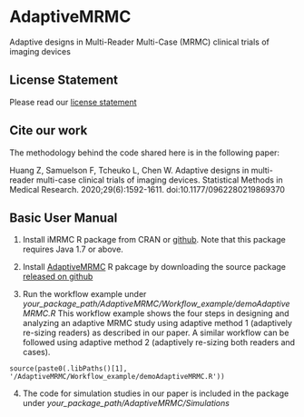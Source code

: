 # AdaptiveMRMC
Adaptive designs in Multi-Reader Multi-Case (MRMC) clinical trials of imaging devices

## License Statement
Please read our [license statement](https://github.com/WeijieChen/AdaptiveMRMC/blob/main/LICENSE-STATEMENT.md)

## Cite our work
The methodology behind the code shared here is in the following paper:

Huang Z, Samuelson F, Tcheuko L, Chen W. Adaptive designs in multi-reader multi-case clinical trials of imaging devices. Statistical Methods in Medical Research. 2020;29(6):1592-1611. doi:10.1177/0962280219869370

## Basic User Manual

1. Install iMRMC R package from CRAN or [github](https://github.com/DIDSR/iMRMC). Note that this package requires Java 1.7 or above.

2. Install [AdaptiveMRMC](https://github.com/WeijieChen/AdaptiveMRMC) R pakcage by downloading the source package [released on github](https://github.com/WeijieChen/AdaptiveMRMC/releases/download/1st_release/AdaptiveMRMC_1.0.0.tar.gz)
3. Run the workflow example under *your_package_path/AdaptiveMRMC/Workflow_example/demoAdaptiveMRMC.R* This workflow example shows the four steps in designing and analyzing an adaptive MRMC study using adaptive method 1 (adaptively re-sizing readers) as described in our paper. A similar workflow can be followed using adaptive method 2 (adaptively re-sizing both readers and cases).

  `source(paste0(.libPaths()[1], '/AdaptiveMRMC/Workflow_example/demoAdaptiveMRMC.R'))` 
  
4. The code for simulation studies in our paper is included in the package under *your_package_path/AdaptiveMRMC/Simulations*
